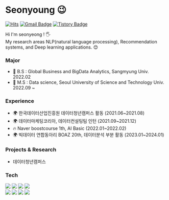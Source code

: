 # Seonyoung 😉
[![Hits](https://hits.seeyoufarm.com/api/count/incr/badge.svg?url=https%3A%2F%2Fgithub.com%2Fhaesoo9410&count_bg=%23EB8B10&title_bg=%23684327&icon=&icon_color=%23E7E7E7&title=VISIT&edge_flat=false)](https://github.com/haesoo9410) 
[![Gmail Badge](https://img.shields.io/badge/Gmail-D14836?style=flat&logo=Gmail&logoColor=white)](mailto:adbstjsdud@gmail.com) 
[![Tistory Badge](https://img.shields.io/badge/Tech%20Blog-555263?style=flat&logoColor=white)](https://haesoo9410.tistory.com/)

Hi I'm seonyeong ! 🖐️ <br/>
My research areas NLP(natural language processing), Recommendation systems, and Deep learning applications. 😊

  
### Major

- 🌱 B.S : Global Business and BigData Analytics, Sangmyung Univ. 2022.02
- 🥇 M.S : Data science, Seoul University of Science and Technology Univ. 2022.09 ~

### Experience

- 🌍 한국데이터산업진흥원 데이터청년캠퍼스 활동 (2021.06~2021.08)
- 🌍 데이터마케팅코리아, 데이터컨설팅팀 인턴 (2021.09~2021.12)
- 🔥 Naver boostcourse 1th, AI Basic (2022.01~2022.02)
- 🌍 빅데이터 연합동아리 BOAZ 20th, 데이터분석 부분 활동 (2023.01~2024.01)

### Projects & Research

- 데이터청년캠퍼스 

### Tech

<img src="https://img.shields.io/badge/Python-3776AB?style=flate&logo=python&logoColor=white"/> <img src="https://img.shields.io/badge/R studio-75AADB?style=flate&logo=rstudio&logoColor=white"/> <img src="https://img.shields.io/badge/Pytorch-EE4C2C?style=flate&logo=pytorch&logoColor=white"/> <img src="https://img.shields.io/badge/Jupyter-F37626?style=flate&logo=jupyter&logoColor=white"/> <br/>
<img src="https://img.shields.io/badge/DBeaver-382923?style=flate&logo=dbeaver&logoColor=white"/> <img src="https://img.shields.io/badge/MySQL-4479A1?style=flate&logo=mysql&logoColor=white"/> <img src="https://img.shields.io/badge/Linux-FCC624?style=flate&logo=linux&logoColor=white"/> <img src="https://img.shields.io/badge/Amazon aws-232F3E?style=flate&logo=amazonaws&logoColor=white"/>
